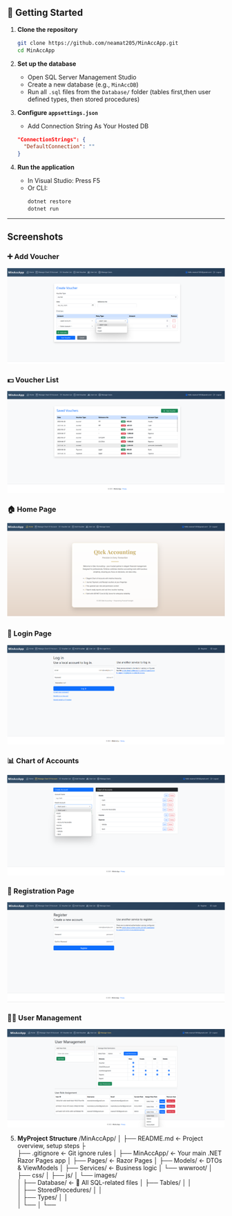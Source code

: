 ## 🚀 Getting Started

1. **Clone the repository**

   ```bash
   git clone https://github.com/neamat205/MinAccApp.git
   cd MinAccApp
   ```

2. **Set up the database**

   - Open SQL Server Management Studio
   - Create a new database (e.g., `MinAccDB`)
   - Run all `.sql` files from the `Database/` folder (tables first,then user defined types, then stored procedures)

3. **Configure `appsettings.json`**

   - Add Connection String As Your Hosted DB

   ```json
   "ConnectionStrings": {
     "DefaultConnection": ""
   }
   ```

4. **Run the application**
   - In Visual Studio: Press F5
   - Or CLI:
     ```bash
     dotnet restore
     dotnet run
     ```

---

## Screenshots

### ➕ Add Voucher

![Project Screenshot](images\add-voucher.png)

### 💵 Voucher List

![Project Screenshot](images\voucher-list.png)

### 🏠 Home Page

![Project Screenshot](images\home.png)

### 🔐 Login Page

![Project Screenshot](images\login.png)

### 📊 Chart of Accounts

![Project Screenshot](images\manage-coa.png)

### 🔐 Registration Page

![Project Screenshot](images\registration.png)

### 🧑‍💼 User Management

![Project Screenshot](images\user-management.png)

5. **MyProject Structure**
   /MinAccApp/
   │
   ├── README.md ← Project overview, setup steps
   ├  
   ├── .gitignore ← Git ignore rules
   │
   ├── MinAccApp/ ← Your main .NET Razor Pages app
   │ ├── Pages/ ← Razor Pages
   │ ├── Models/ ← DTOs & ViewModels
   │ ├── Services/ ← Business logic
   │ └── wwwroot/
   │ ├── css/
   │ ├── js/
   │ └── images/  
   │
   ├── Database/ ← 💾 All SQL-related files
   │ ├── Tables/
   │ │  
   │ ├── StoredProcedures/
   │ │  
   │ ├── Types/
   │ │  
   │ └──
   │
   └──

